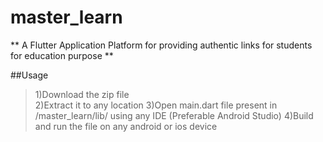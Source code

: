 # master_learn

** A Flutter Application Platform for providing authentic links for students for education purpose **

##Usage
 
>1)Download the zip file <br>
>2)Extract it to any location
>3)Open main.dart file present in /master_learn/lib/ using any IDE  (Preferable Android Studio)
>4)Build and run the file on any android or ios device
